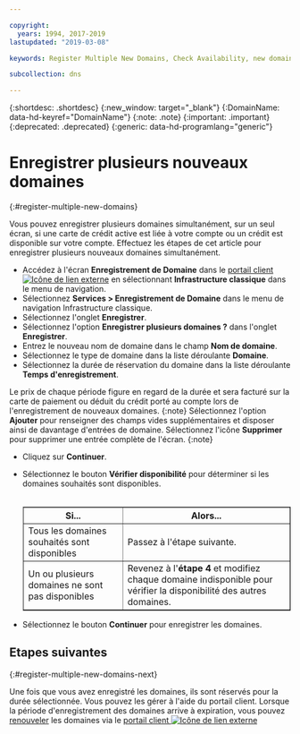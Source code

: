 ```yaml
---

copyright:
  years: 1994, 2017-2019
lastupdated: "2019-03-08"

keywords: Register Multiple New Domains, Check Availability, new domains

subcollection: dns

---
```


{:shortdesc: .shortdesc}
{:new_window: target="_blank"}
{:DomainName: data-hd-keyref="DomainName"}
{:note: .note}
{:important: .important}
{:deprecated: .deprecated}
{:generic: data-hd-programlang="generic"}

# Enregistrer plusieurs nouveaux domaines
{:#register-multiple-new-domains}

Vous pouvez enregistrer plusieurs domaines simultanément, sur un seul écran, si une carte de crédit active est liée à votre compte ou un crédit est disponible sur votre compte. Effectuez les étapes de cet article pour enregistrer plusieurs nouveaux domaines simultanément.

* Accédez à l'écran **Enregistrement de Domaine** dans le [portail client ![Icône de lien externe](../../icons/launch-glyph.svg "Icône de lien externe")](https://{DomainName}/) en sélectionnant **Infrastructure classique** dans le menu de navigation. 
* Sélectionnez **Services > Enregistrement de Domaine** dans le menu de navigation Infrastructure classique.
* Sélectionnez l'onglet **Enregistrer**.
* Sélectionnez l'option **Enregistrer plusieurs domaines ?** dans l'onglet **Enregistrer**.
* Entrez le nouveau nom de domaine dans le champ **Nom de domaine**.
* Sélectionnez le type de domaine dans la liste déroulante **Domaine**.
* Sélectionnez la durée de réservation du domaine dans la liste déroulante **Temps d'enregistrement**.

Le prix de chaque période figure en regard de la durée et sera facturé sur la carte de paiement ou déduit du crédit porté au compte lors de l'enregistrement de nouveaux domaines.
{:note}
Sélectionnez l'option **Ajouter** pour renseigner des champs vides supplémentaires et disposer ainsi de davantage d'entrées de domaine. Sélectionnez l'icône **Supprimer** pour supprimer une entrée complète de l'écran.
{:note}
* Cliquez sur **Continuer**.


* Sélectionnez le bouton **Vérifier disponibilité** pour déterminer si les domaines souhaités sont disponibles.<br><br><table border="1"><tbody><tr><th>Si...</th><th>Alors...</th></tr><tr><td>Tous les domaines souhaités sont disponibles</td><td>Passez à l'étape suivante.</td></tr><tr><td>Un ou plusieurs domaines ne sont pas disponibles</td><td>Revenez à l'<strong>étape 4</strong> et modifiez chaque domaine indisponible pour vérifier la disponibilité des autres domaines.</td></tr></tbody></table>
* Sélectionnez le bouton **Continuer** pour enregistrer les domaines.

## Etapes suivantes
{:#register-multiple-new-domains-next}

Une fois que vous avez enregistré les domaines, ils sont réservés pour la durée sélectionnée. Vous pouvez les gérer à l'aide du portail client. Lorsque la période d'enregistrement des domaines arrive à expiration, vous pouvez [renouveler](/docs/infrastructure/dns?topic=dns-renew-multiple-existing-domains) les domaines via le [portail client ![Icône de lien externe](../../icons/launch-glyph.svg "Icône de lien externe")](https://{DomainName}/)
